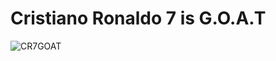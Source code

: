 # Cristiano Ronaldo 7 is G.O.A.T

![CR7GOAT](https://github.com/DolBaKi/DolBaKi/blob/main/CR&GOAT.GIF)
